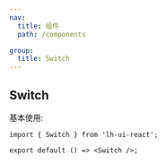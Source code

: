 ```yaml
---
nav:
  title: 组件
  path: /components

group:
  title: Switch
---
```


## Switch

基本使用:

```tsx
import { Switch } from 'lh-ui-react';

export default () => <Switch />;
```

<API id="Switch"></API>
